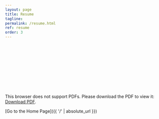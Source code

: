 ```yaml
---
layout: page
title: Resume
tagline: 
permalink: /resume.html
ref: resume
order: 3
---
```


<!-- (Updated September 5th, 2019) My resume can be found [here](https://www.dropbox.com/s/raw/avyqfmlmjomivud/ThuyNC_updated_05092019.pdf). -->


<object data="https://www.dropbox.com/s/raw/avyqfmlmjomivud/ThuyNC_updated_05092019.pdf" type="application/pdf" width="800px" height="800px">
    <embed src="https://www.dropbox.com/s/raw/avyqfmlmjomivud/ThuyNC_updated_05092019.pdf">
        <p>This browser does not support PDFs. Please download the PDF to view it: <a href="https://www.dropbox.com/s/raw/avyqfmlmjomivud/ThuyNC_updated_05092019.pdf">Download PDF</a>.</p>
    </embed>
</object>


[Go to the Home Page]({{ '/' | absolute_url }})
